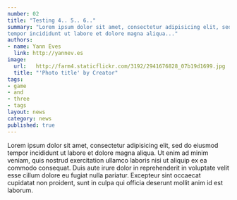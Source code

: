 ```yaml
---
number: 02
title: "Testing 4.. 5.. 6.."
summary: "Lorem ipsum dolor sit amet, consectetur adipisicing elit, sed do eiusmod
tempor incididunt ut labore et dolore magna aliqua..."
authors:
- name: Yann Eves
  link: http://yannev.es
image:
  url:   http://farm4.staticflickr.com/3192/2941676828_07b19d1699.jpg
  title: "'Photo title' by Creator"
tags:
- game
- and
- three
- tags
layout: news
category: news
published: true
---
```


Lorem ipsum dolor sit amet, consectetur adipisicing elit, sed do eiusmod
tempor incididunt ut labore et dolore magna aliqua. Ut enim ad minim veniam,
quis nostrud exercitation ullamco laboris nisi ut aliquip ex ea commodo
consequat. Duis aute irure dolor in reprehenderit in voluptate velit esse
cillum dolore eu fugiat nulla pariatur. Excepteur sint occaecat cupidatat non
proident, sunt in culpa qui officia deserunt mollit anim id est laborum.